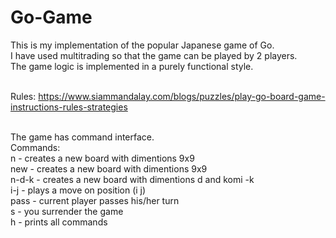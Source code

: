 # Go-Game
This is my implementation of the popular Japanese game of Go.<br>
I have used multitrading so that the game can be played by 2 players.<br> 
The game logic is implemented in a purely functional style.<br><br>

Rules: https://www.siammandalay.com/blogs/puzzles/play-go-board-game-instructions-rules-strategies<br><br>

The game has command interface.<br>
Commands:<br>
  n - creates a new board with dimentions 9x9<br> 
  new - creates a new board with dimentions 9x9<br>
  n-d-k - creates a new board with dimentions d and komi -k<br>
  i-j - plays a move on position (i j)<br>
  pass - current player passes his/her turn<br>
  s - you surrender the game<br>
  h - prints all commands<br>
